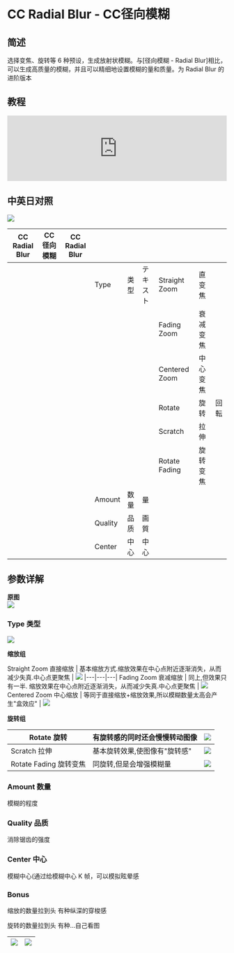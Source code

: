 # CC Radial Blur - CC径向模糊

## 简述

选择变焦、旋转等 6 种预设，生成放射状模糊。与[径向模糊 - Radial
Blur]相比，可以生成高质量的模糊，并且可以精细地设置模糊的量和质量。为 Radial Blur 的进阶版本

## 教程

<iframe src="https://player.bilibili.com/player.html?bvid=BV1e34y1X7Vj&page=7&high_quality=1" width="100%" allowfullscreen="allowfullscreen" frameborder="0"></iframe>

## 中英日对照

![](https://mir.yuelili.com/wp-content/uploads/user/AE/effects/AE-Effects-Blur-Sharpen-CC_Radial_Blur.png)

| CC Radial Blur | CC 径向模糊 | CC Radial Blur |         |      |          |               |          |      |
| -------------- | ----------- | -------------- | ------- | ---- | -------- | ------------- | -------- | ---- |
|                |             |                | Type    | 类型 | テキスト | Straight Zoom | 直变焦   |      |
|                |             |                |         |      |          | Fading Zoom   | 衰减变焦 |      |
|                |             |                |         |      |          | Centered Zoom | 中心变焦 |      |
|                |             |                |         |      |          | Rotate        | 旋转     | 回転 |
|                |             |                |         |      |          | Scratch       | 拉伸     |      |
|                |             |                |         |      |          | Rotate Fading | 旋转变焦 |      |
|                |             |                | Amount  | 数量 | 量       |               |          |      |
|                |             |                | Quality | 品质 | 画質     |               |          |      |
|                |             |                | Center  | 中心 | 中心     |               |          |      |

## 参数详解

**原图**  
![](https://mir.yuelili.com/wp-content/uploads/user/AE/effects/list/Blur-Sharpen-CC_Radial_Blur.png)

### Type 类型

![](https://mir.yuelili.com/wp-content/uploads/user/AE/effects/list0/Blur-Sharpen-CC_Radial_Blur0.png)

**缩放组**

Straight Zoom 直接缩放 | 基本缩放方式.缩放效果在中心点附近逐渐消失，从而减少失真.中心点更聚焦 |
![](https://mir.yuelili.com/wp-content/uploads/user/AE/effects/list/Blur-Sharpen-CC_Radial_Blur1.png)
|---|---|---|
Fading Zoom 衰减缩放 | 同上,但效果只有一半. 缩放效果在中心点附近逐渐消失，从而减少失真.中心点更聚焦 |
![](https://mir.yuelili.com/wp-content/uploads/user/AE/effects/list/Blur-Sharpen-CC_Radial_Blur2.png)
Centered Zoom 中心缩放 | 等同于直接缩放+缩放效果,所以模糊数量太高会产生"盒效应" |
![](https://mir.yuelili.com/wp-content/uploads/user/AE/effects/list/Blur-Sharpen-CC_Radial_Blur3.png)

**旋转组**

| Rotate 旋转            | 有旋转感的同时还会慢慢转动图像 | ![](https://mir.yuelili.com/wp-content/uploads/user/AE/effects/list/Blur-Sharpen-CC_Radial_Blur4.png) |
| ---------------------- | ------------------------------ | ----------------------------------------------------------------------------------------------------- |
| Scratch 拉伸           | 基本旋转效果,使图像有"旋转感"  | ![](https://mir.yuelili.com/wp-content/uploads/user/AE/effects/list/Blur-Sharpen-CC_Radial_Blur5.png) |
| Rotate Fading 旋转变焦 | 同旋转,但是会增强模糊量        | ![](https://mir.yuelili.com/wp-content/uploads/user/AE/effects/list/Blur-Sharpen-CC_Radial_Blur6.png) |

### Amount 数量

模糊的程度

### Quality 品质

消除锯齿的强度

### Center 中心

模糊中心(通过给模糊中心 K 帧，可以模拟眩晕感

### Bonus

缩放的数量拉到头 有种纵深的穿梭感

旋转的数量拉到头 有种...自己看图

| ![](https://mir.yuelili.com/wp-content/uploads/user/AE/effects/list/Blur-Sharpen-CC_Radial_Blur8.png) | ![](https://mir.yuelili.com/wp-content/uploads/user/AE/effects/list/Blur-Sharpen-CC_Radial_Blur7.png) |
| ----------------------------------------------------------------------------------------------------- | ----------------------------------------------------------------------------------------------------- |

